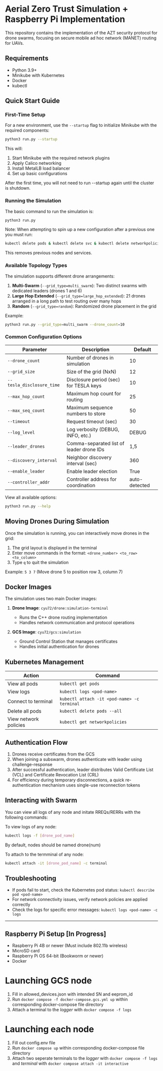 # Aerial Zero Trust Simulation + Raspberry Pi Implementation

This repository contains the implementation of the AZT security protocol for drone swarms, focusing on secure mobile ad hoc network (MANET) routing for UAVs.

## Requirements

- Python 3.9+
- Minikube with Kubernetes
- Docker
- kubectl

## Quick Start Guide

### First-Time Setup

For a new environment, use the `--startup` flag to initialize Minikube with the required components:

```bash
python3 run.py --startup
```

This will:
1. Start Minikube with the required network plugins
2. Apply Calico networking
3. Install MetalLB load balancer
4. Set up basic configurations

After the first time, you will not need to run --startup again until the cluster is shutdown.

### Running the Simulation

The basic command to run the simulation is:

```bash
python3 run.py
```

Note: When attempting to spin up a new configuration after a previous one you must run:

```bash
kubectl delete pods & kubectl delete svc & kubectl delete networkpolicies
```

This removes previous nodes and services.

### Available Topology Types

The simulation supports different drone arrangements:

1. **Multi-Swarm** (`--grid_type=multi_swarm`): Two distinct swarms with dedicated leaders (drones 1 and 6)
2. **Large Hop Extended** (`--grid_type=large_hop_extended`): 21 drones arranged in a long path to test routing over many hops
3. **Random** (`--grid_type=random`): Randomized drone placement in the grid

Example:
```bash
python3 run.py --grid_type=multi_swarm --drone_count=10
```

### Common Configuration Options

| Parameter | Description | Default |
|-----------|-------------|---------|
| `--drone_count` | Number of drones in simulation | 10 |
| `--grid_size` | Size of the grid (NxN) | 12 |
| `--tesla_disclosure_time` | Disclosure period (sec) for TESLA keys | 10 |
| `--max_hop_count` | Maximum hop count for routing | 25 |
| `--max_seq_count` | Maximum sequence numbers to store | 50 |
| `--timeout` | Request timeout (sec) | 30 |
| `--log_level` | Log verbosity (DEBUG, INFO, etc.) | DEBUG |
| `--leader_drones` | Comma-separated list of leader drone IDs | 1,5 |
| `--discovery_interval` | Neighbor discovery interval (sec) | 360 |
| `--enable_leader` | Enable leader election | True |
| `--controller_addr` | Controller address for coordination | auto-detected |

View all available options:
```bash
python3 run.py --help
```

## Moving Drones During Simulation

Once the simulation is running, you can interactively move drones in the grid:

1. The grid layout is displayed in the terminal
2. Enter move commands in the format: `<drone_number> <to_row> <to_column>`
3. Type `q` to quit the simulation

Example: `5 3 7` (Move drone 5 to position row 3, column 7)

## Docker Images

The simulation uses two main Docker images:

1. **Drone Image**: `cyu72/drone:simulation-terminal`
   - Runs the C++ drone routing implementation
   - Handles network communication and protocol operations

2. **GCS Image**: `cyu72/gcs:simulation`
   - Ground Control Station that manages certificates
   - Handles initial authentication for drones

## Kubernetes Management

| Action | Command |
|--------|---------|
| View all pods | `kubectl get pods` |
| View logs | `kubectl logs <pod-name>` |
| Connect to terminal | `kubectl attach -it <pod-name> -c terminal` |
| Delete all pods | `kubectl delete pods --all` |
| View network policies | `kubectl get networkpolicies` |

## Authentication Flow

1. Drones receive certificates from the GCS
2. When joining a subswarm, drones authenticate with leader using challenge-response
3. After successful authentication, leader distributes Valid Certificate List (VCL) and Certificate Revocation List (CRL)
4. For efficiency during temporary disconnections, a quick re-authentication mechanism uses single-use reconnection tokens

## Interacting with Swarm

You can view all logs of any node and initate RREQs/RERRs with the following commands:

To view logs of any node:
```bash
kubectl logs -f [drone_pod_name]
```
By default, nodes should be named drone(num)

To attach to the termminal of any node:
```bash
kubectl attach -it [drone_pod_name] -c terminal
```

## Troubleshooting

- If pods fail to start, check the Kubernetes pod status: `kubectl describe pod <pod-name>`
- For network connectivity issues, verify network policies are applied correctly
- Check the logs for specific error messages: `kubectl logs <pod-name> -c logs`

-------------

## Raspberry Pi Setup [In Progress]

- Raspberry Pi 4B or newer (Must include 802.11b wireless)
- MicroSD card
- Raspberry Pi OS 64-bit (Bookworm or newer)
- Docker

# Launching GCS node
1. Fill in allowed_devices.json with intended SN and eeprom_id
2. Run `docker compose -f docker-compose.gcs.yml up` within corresponding docker-compose file directory
3. Attach a terminal to the *logger* with `docker compose -f logs`

# Launching each node

1. Fill out config.env file
2. Run `docker compose up` within corresponding docker-compose file directory
3. Attach two seperate terminals to the *logger* with `docker compose -f logs` and *terminal* with `docker compose attach -it interactive`
